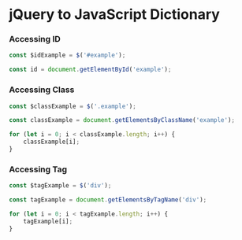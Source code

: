 # jQuery to JavaScript Dictionary

### Accessing ID

```js
const $idExample = $('#example');
```

```js
const id = document.getElementById('example');
```

### Accessing Class

```js
const $classExample = $('.example');
```

```js
const classExample = document.getElementsByClassName('example');

for (let i = 0; i < classExample.length; i++) {
    classExample[i];
}
```

### Accessing Tag

```js
const $tagExample = $('div');
```

```js
const tagExample = document.getElementsByTagName('div');

for (let i = 0; i < tagExample.length; i++) {
    tagExample[i];
}
```

